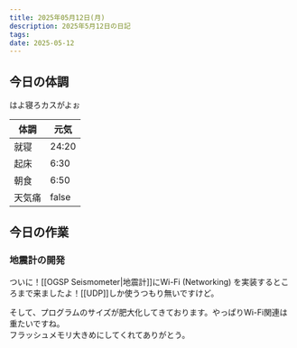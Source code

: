 ```yaml
---
title: 2025年05月12日(月)
description: 2025年5月12日の日記
tags: 
date: 2025-05-12
---
```


## 今日の体調
はよ寝ろカスがよぉ

| 体調  | 元気    |
| --- | ----- |
| 就寝  | 24:20 |
| 起床  | 6:30  |
| 朝食  | 6:50  |
| 天気痛 | false |

## 今日の作業
### 地震計の開発
ついに！[[OGSP Seismometer|地震計]]にWi-Fi (Networking) を実装するところまで来ましたよ！[[UDP]]しか使うつもり無いですけど。

そして、プログラムのサイズが肥大化してきております。やっぱりWi-Fi関連は重たいですね。  
フラッシュメモリ大きめにしてくれてありがとう。